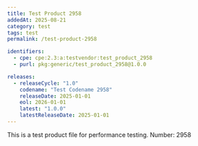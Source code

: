 ```yaml
---
title: Test Product 2958
addedAt: 2025-08-21
category: test
tags: test
permalink: /test-product-2958

identifiers:
  - cpe: cpe:2.3:a:testvendor:test_product_2958
  - purl: pkg:generic/test_product_2958@1.0.0

releases:
  - releaseCycle: "1.0"
    codename: "Test Codename 2958"
    releaseDate: 2025-01-01
    eol: 2026-01-01
    latest: "1.0.0"
    latestReleaseDate: 2025-01-01
---
```


This is a test product file for performance testing. Number: 2958
